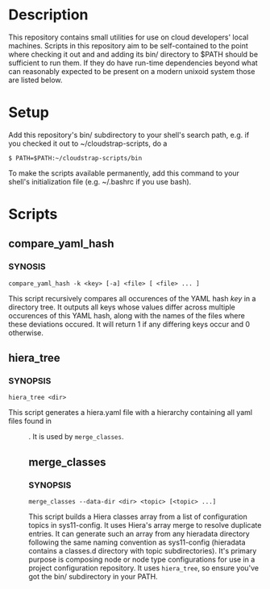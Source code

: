 Description
===========

This repository contains small utilities for use on cloud developers' local
machines. Scripts in this repository aim to be self-contained to the point
where checking it out and and adding its bin/ directory to $PATH should be
sufficient to run them. If they do have run-time dependencies beyond what can
reasonably expected to be present on a modern unixoid system those are listed
below.

Setup
=====

Add this repository's bin/ subdirectory to your shell's search path, e.g. if
you checked it out to ~/cloudstrap-scripts, do a

  `$ PATH=$PATH:~/cloudstrap-scripts/bin`

To make the scripts available permanently, add this command to your shell's
initialization file (e.g. ~/.bashrc if you use bash).

Scripts
=======

compare_yaml_hash
-----------------

### SYNOSIS

  `compare_yaml_hash -k <key> [-a] <file> [ <file> ... ]`

This script recursively compares all occurences of the YAML hash *key* in a
directory tree. It outputs all keys whose values differ across multiple
occurences of this YAML hash, along with the names of the files where these
deviations occured. It will return 1 if any differing keys occur and 0
otherwise.

hiera_tree
----------

### SYNOPSIS

  `hiera_tree <dir>`

This script generates a hiera.yaml file with a hierarchy containing all yaml
files found in *<dir>*. It is used by `merge_classes`.

merge_classes
-------------

### SYNOPSIS

  `merge_classes --data-dir <dir> <topic> [<topic> ...]`

This script builds a Hiera classes array from a list of configuration topics in
sys11-config. It uses Hiera's array merge to resolve duplicate entries. It can
generate such an array from any hieradata directory following the same naming
convention as sys11-config (hieradata contains a classes.d directory with topic
subdirectories). It's primary purpose is composing node or node type
configurations for use in a project configuration repository. It uses
`hiera_tree`, so ensure you've got the bin/ subdirectory in your PATH.
